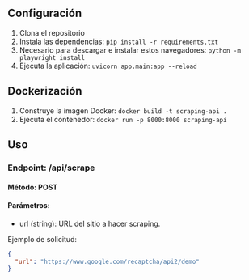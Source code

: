 ## Configuración

1. Clona el repositorio
2. Instala las dependencias: `pip install -r requirements.txt`
3. Necesario para descargar e instalar estos navegadores: `python -m playwright install`
4. Ejecuta la aplicación: `uvicorn app.main:app --reload`

## Dockerización

1. Construye la imagen Docker: `docker build -t scraping-api .`
2. Ejecuta el contenedor: `docker run -p 8000:8000 scraping-api`

## Uso

### Endpoint: /api/scrape

#### Método: POST

#### Parámetros:

- url (string): URL del sitio a hacer scraping.

Ejemplo de solicitud:

```json
{
  "url": "https://www.google.com/recaptcha/api2/demo"
}
```

